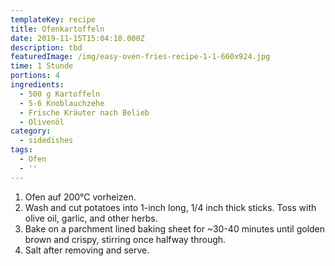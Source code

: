 ```yaml
---
templateKey: recipe
title: Ofenkartoffeln
date: 2019-11-15T15:04:10.000Z
description: tbd
featuredImage: /img/easy-oven-fries-recipe-1-1-660x924.jpg
time: 1 Stunde
portions: 4
ingredients:
  - 500 g Kartoffeln
  - 5-6 Knoblauchzehe
  - Frische Kräuter nach Belieb
  - Olivenöl
category:
  - sidedishes
tags:
  - Ofen
  - ''
---
```

1. Ofen auf 200°C vorheizen. 
2. Wash and cut potatoes into 1-inch long, 1/4 inch thick sticks. Toss with olive oil, garlic, and other herbs.
3. Bake on a parchment lined baking sheet for ~30-40 minutes until golden brown and crispy, stirring once halfway through. 
4. Salt after removing and serve.
